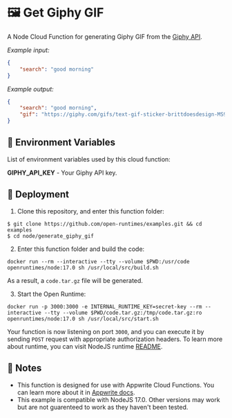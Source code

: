 # 🖼️ Get Giphy GIF

A Node Cloud Function for generating Giphy GIF from the [Giphy API](https://developers.giphy.com/docs/api#quick-start-guide).

_Example input:_

```json
{
    "search": "good morning"
}
```

_Example output:_


```json
{
    "search": "good morning",
    "gif": "https://giphy.com/gifs/text-gif-sticker-brittdoesdesign-MS9Yq6Y718CSiDTxR5"
}
```

## 📝 Environment Variables

List of environment variables used by this cloud function:

**GIPHY_API_KEY** - Your Giphy API key.

## 🚀 Deployment

1. Clone this repository, and enter this function folder:

```
$ git clone https://github.com/open-runtimes/examples.git && cd examples
$ cd node/generate_giphy_gif
```

2. Enter this function folder and build the code:
```
docker run --rm --interactive --tty --volume $PWD:/usr/code openruntimes/node:17.0 sh /usr/local/src/build.sh
```
As a result, a `code.tar.gz` file will be generated.

3. Start the Open Runtime:
```
docker run -p 3000:3000 -e INTERNAL_RUNTIME_KEY=secret-key --rm --interactive --tty --volume $PWD/code.tar.gz:/tmp/code.tar.gz:ro openruntimes/node:17.0 sh /usr/local/src/start.sh
```

Your function is now listening on port `3000`, and you can execute it by sending `POST` request with appropriate authorization headers. To learn more about runtime, you can visit NodeJS runtime [README](https://github.com/open-runtimes/open-runtimes/tree/main/runtimes/node-17.0).

## 📝 Notes
 - This function is designed for use with Appwrite Cloud Functions. You can learn more about it in [Appwrite docs](https://appwrite.io/docs/functions).
 - This example is compatible with NodeJS 17.0. Other versions may work but are not guarenteed to work as they haven't been tested.